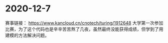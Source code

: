 # 2020-12-7
赛事链接：
<https://www.kancloud.cn/cnotech/turing/1912648>
大学第一次参加比赛，为了这个代码也是辛辛苦苦熬了几夜，虽然最终没能获得成绩，但学到了用建模的方法解决问题。
